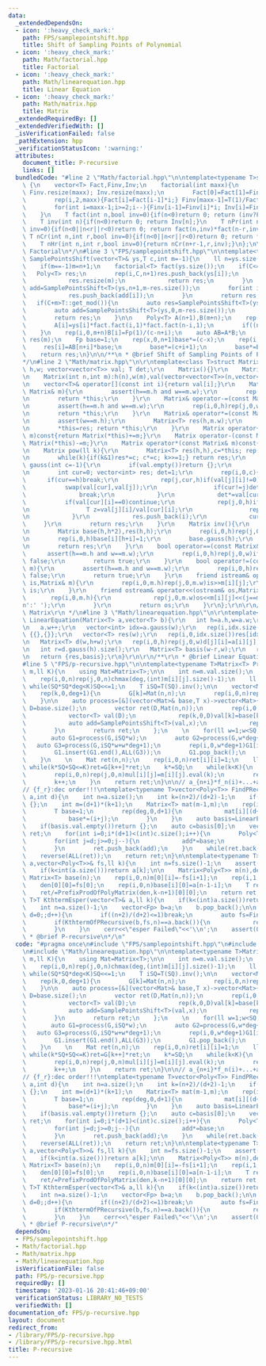 ```yaml
---
data:
  _extendedDependsOn:
  - icon: ':heavy_check_mark:'
    path: FPS/samplepointshift.hpp
    title: Shift of Sampling Points of Polynomial
  - icon: ':heavy_check_mark:'
    path: Math/factorial.hpp
    title: Factorial
  - icon: ':heavy_check_mark:'
    path: Math/linearequation.hpp
    title: Linear Equation
  - icon: ':heavy_check_mark:'
    path: Math/matrix.hpp
    title: Matrix
  _extendedRequiredBy: []
  _extendedVerifiedWith: []
  _isVerificationFailed: false
  _pathExtension: hpp
  _verificationStatusIcon: ':warning:'
  attributes:
    document_title: P-recursive
    links: []
  bundledCode: "#line 2 \"Math/factorial.hpp\"\n\ntemplate<typename T>struct factorial\
    \ {\n    vector<T> Fact,Finv,Inv;\n    factorial(int maxx){\n        Fact.resize(maxx);\
    \ Finv.resize(maxx); Inv.resize(maxx);\n        Fact[0]=Fact[1]=Finv[0]=Finv[1]=Inv[1]=1;\n\
    \        rep(i,2,maxx){Fact[i]=Fact[i-1]*i;} Finv[maxx-1]=T(1)/Fact[maxx-1];\n\
    \        for(int i=maxx-1;i>=2;i--){Finv[i-1]=Finv[i]*i; Inv[i]=Finv[i]*Fact[i-1];}\n\
    \    }\n    T fact(int n,bool inv=0){if(n<0)return 0; return (inv?Finv[n]:Fact[n]);}\n\
    \    T inv(int n){if(n<0)return 0; return Inv[n];}\n    T nPr(int n,int r,bool\
    \ inv=0){if(n<0||n<r||r<0)return 0; return fact(n,inv)*fact(n-r,inv^1);}\n   \
    \ T nCr(int n,int r,bool inv=0){if(n<0||n<r||r<0)return 0; return fact(n,inv)*fact(r,inv^1)*fact(n-r,inv^1);}\n\
    \    T nHr(int n,int r,bool inv=0){return nCr(n+r-1,r,inv);}\n};\n\n/**\n * @brief\
    \ Factorial\n*/\n#line 3 \"FPS/samplepointshift.hpp\"\n\ntemplate<typename T>Poly<T>\
    \ SamplePointsShift(vector<T>& ys,T c,int m=-1){\n    ll n=ys.size()-1,C=c.v%T::get_mod();\n\
    \    if(m==-1)m=n+1;\n    factorial<T> fact(ys.size());\n    if(C<=n){\n     \
    \   Poly<T> res;\n        rep(i,C,n+1)res.push_back(ys[i]);\n        if(int(res.size())>=m){\n\
    \            res.resize(m);\n            return res;\n        }\n        auto\
    \ add=SamplePointsShift<T>(ys,n+1,m-res.size());\n        for(int i=0;int(res.size())<m;i++){\n\
    \            res.push_back(add[i]);\n        }\n        return res;\n    }\n \
    \   if(C+m>T::get_mod()){\n        auto res=SamplePointsShift<T>(ys,c,T::get_mod()-c.v);\n\
    \        auto add=SamplePointsShift<T>(ys,0,m-res.size());\n        rep(i,0,add.size())res.push_back(add[i]);\n\
    \        return res;\n    }\n\n    Poly<T> A(n+1),B(m+n);\n    rep(i,0,n+1){\n\
    \        A[i]=ys[i]*fact.fact(i,1)*fact.fact(n-i,1);\n        if((n-i)&1)A[i]=-A[i];\n\
    \    }\n    rep(i,0,m+n)B[i]=Fp(1)/(c-n+i);\n    auto AB=A*B;\n    vector<Fp>\
    \ res(m);\n    Fp base=1;\n    rep(x,0,n+1)base*=(c-x);\n    rep(i,0,m){\n   \
    \     res[i]=AB[n+i]*base;\n        base*=(c+i+1);\n        base*=B[i];\n    }\n\
    \    return res;\n}\n\n/**\n * @brief Shift of Sampling Points of Polynomial\n\
    */\n#line 2 \"Math/matrix.hpp\"\n\r\ntemplate<class T>struct Matrix{\r\n    int\
    \ h,w; vector<vector<T>> val; T det;\r\n    Matrix(){}\r\n    Matrix(int n):h(n),w(n),val(vector<vector<T>>(n,vector<T>(n))){}\r\
    \n    Matrix(int n,int m):h(n),w(m),val(vector<vector<T>>(n,vector<T>(m))){}\r\
    \n    vector<T>& operator[](const int i){return val[i];}\r\n    Matrix& operator+=(const\
    \ Matrix& m){\r\n        assert(h==m.h and w==m.w);\r\n        rep(i,0,h)rep(j,0,w)val[i][j]+=m.val[i][j];\r\
    \n        return *this;\r\n    }\r\n    Matrix& operator-=(const Matrix& m){\r\
    \n        assert(h==m.h and w==m.w);\r\n        rep(i,0,h)rep(j,0,w)val[i][j]-=m.val[i][j];\r\
    \n        return *this;\r\n    }\r\n    Matrix& operator*=(const Matrix& m){\r\
    \n        assert(w==m.h);\r\n        Matrix<T> res(h,m.w);\r\n        rep(i,0,h)rep(j,0,m.w)rep(k,0,w)res.val[i][j]+=val[i][k]*m.val[k][j];\r\
    \n        *this=res; return *this;\r\n    }\r\n    Matrix operator+(const Matrix&\
    \ m)const{return Matrix(*this)+=m;}\r\n    Matrix operator-(const Matrix& m)const{return\
    \ Matrix(*this)-=m;}\r\n    Matrix operator*(const Matrix& m)const{return Matrix(*this)*=m;}\r\
    \n    Matrix pow(ll k){\r\n        Matrix<T> res(h,h),c=*this; rep(i,0,h)res.val[i][i]=1;\r\
    \n        while(k){if(k&1)res*=c; c*=c; k>>=1;} return res;\r\n    }\r\n    vector<int>\
    \ gauss(int c=-1){\r\n        if(val.empty())return {};\r\n        if(c==-1)c=w;\r\
    \n        int cur=0; vector<int> res; det=1;\r\n        rep(i,0,c){\r\n      \
    \      if(cur==h)break;\r\n            rep(j,cur,h)if(val[j][i]!=0){\r\n     \
    \           swap(val[cur],val[j]);\r\n                if(cur!=j)det*=-1;\r\n \
    \               break;\r\n            }\r\n            det*=val[cur][i];\r\n \
    \           if(val[cur][i]==0)continue;\r\n            rep(j,0,h)if(j!=cur){\r\
    \n                T z=val[j][i]/val[cur][i];\r\n                rep(k,i,w)val[j][k]-=val[cur][k]*z;\r\
    \n            }\r\n            res.push_back(i);\r\n            cur++;\r\n   \
    \     }\r\n        return res;\r\n    }\r\n    Matrix inv(){\r\n        assert(h==w);\r\
    \n        Matrix base(h,h*2),res(h,h);\r\n        rep(i,0,h)rep(j,0,h)base[i][j]=val[i][j];\r\
    \n        rep(i,0,h)base[i][h+i]=1;\r\n        base.gauss(h);\r\n        rep(i,0,h)rep(j,0,h)res[i][j]=base[i][h+j]/base[i][i];\r\
    \n        return res;\r\n    }\r\n    bool operator==(const Matrix& m){\r\n  \
    \      assert(h==m.h and w==m.w);\r\n        rep(i,0,h)rep(j,0,w)if(val[i][j]!=m.val[i][j])return\
    \ false;\r\n        return true;\r\n    }\r\n    bool operator!=(const Matrix&\
    \ m){\r\n        assert(h==m.h and w==m.w);\r\n        rep(i,0,h)rep(j,0,w)if(val[i][j]==m.val[i][j])return\
    \ false;\r\n        return true;\r\n    }\r\n    friend istream& operator>>(istream&\
    \ is,Matrix& m){\r\n        rep(i,0,m.h)rep(j,0,m.w)is>>m[i][j];\r\n        return\
    \ is;\r\n    }\r\n    friend ostream& operator<<(ostream& os,Matrix& m){\r\n \
    \       rep(i,0,m.h){\r\n            rep(j,0,m.w)os<<m[i][j]<<(j==m.w-1 and i!=m.h-1?'\\\
    n':' ');\r\n        }\r\n        return os;\r\n    }\r\n};\r\n\r\n/**\r\n * @brief\
    \ Matrix\r\n */\n#line 3 \"Math/linearequation.hpp\"\n\r\ntemplate<typename T>pair<vector<T>,Matrix<T>>\
    \ LinearEquation(Matrix<T> a,vector<T> b){\r\n   int h=a.h,w=a.w;\r\n   rep(i,0,h)a[i].push_back(b[i]);\r\
    \n   a.w++;\r\n   vector<int> idx=a.gauss(w);\r\n   rep(i,idx.size(),h)if(a[i][w]!=0)return\
    \ {{},{}};\r\n   vector<T> res(w);\r\n   rep(i,0,idx.size())res[idx[i]]=a[i][w]/a[i][idx[i]];\r\
    \n   Matrix<T> d(w,h+w);\r\n   rep(i,0,h)rep(j,0,w)d[j][i]=a[i][j];\r\n   rep(i,0,w)d[i][h+i]=1;\r\
    \n   int r=d.gauss(h).size();\r\n   Matrix<T> basis(w-r,w);\r\n   rep(i,r,w)basis[i-r]={d[i].begin()+h,d[i].end()};\r\
    \n   return {res,basis};\r\n}\r\n\r\n/**\r\n * @brief Linear Equation\r\n */\n\
    #line 5 \"FPS/p-recursive.hpp\"\n\ntemplate<typename T>Matrix<T> PrefixProdOfPolyMatrix(Matrix<Poly<T>>&\
    \ m,ll K){\n    using Mat=Matrix<T>;\n\n    int n=m.val.size();\n    int deg=1;\n\
    \    rep(i,0,n)rep(j,0,n)chmax(deg,(int)m[i][j].size()-1);\n    ll SQ=1;\n   \
    \ while(SQ*SQ*deg<K)SQ<<=1;\n    T iSQ=T(SQ).inv();\n\n    vector<Mat> G(deg+1);\n\
    \    rep(k,0,deg+1){\n        G[k]=Mat(n,n);\n        rep(i,0,n)rep(j,0,n)G[k][i][j]=m[i][j].eval(SQ*k);\n\
    \    }\n\n    auto process=[&](vector<Mat>& base,T x)->vector<Mat>{\n        int\
    \ D=base.size();\n        vector ret(D,Mat(n,n));\n        rep(i,0,n)rep(j,0,n){\n\
    \            vector<T> val(D);\n            rep(k,0,D)val[k]=base[k][i][j];\n\
    \            auto add=SamplePointsShift<T>(val,x);\n            rep(k,0,D)ret[k][i][j]=add[k];\n\
    \        }\n        return ret;\n    };\n    \n    for(ll w=1;w<SQ;w<<=1){\n \
    \       auto G1=process(G,iSQ*w);\n        auto G2=process(G,w*deg+1);\n     \
    \   auto G3=process(G,iSQ*w+w*deg+1);\n        rep(i,0,w*deg+1)G1[i]*=G[i],G3[i]*=G2[i];\n\
    \        G1.insert(G1.end(),ALL(G3));\n        G1.pop_back();\n        swap(G,G1);\n\
    \    }\n    \n    Mat ret(n,n);\n    rep(i,0,n)ret[i][i]=1;\n    ll k=0;\n   \
    \ while(k*SQ+SQ<=K)ret=G[k++]*ret;\n    k*=SQ;\n    while(k<K){\n        Mat mul(n,n);\n\
    \        rep(i,0,n)rep(j,0,n)mul[i][j]=m[i][j].eval(k);\n        ret=mul*ret;\n\
    \        k++;\n    }\n    return ret;\n}\n\n// a_{n+i}*f_n(i)+...+a_i*f_0(i)=0\n\
    // {f_r}:dec order!!!\ntemplate<typename T>vector<Poly<T>> FindPRecursive(vector<T>&\
    \ a,int d){\n    int n=a.size();\n    int k=(n+2)/(d+2)-1;\n    if(k<=0)return\
    \ {};\n    int m=(d+1)*(k+1);\n    Matrix<T> mat(m-1,m);\n    rep(i,0,m-1)rep(j,0,k+1){\n\
    \        T base=1;\n        rep(deg,0,d+1){\n            mat[i][(d+1)*j+deg]=a[i+j]*base;\n\
    \            base*=(i+j);\n        }\n    }\n    auto basis=LinearEquation(mat,vector<T>(m-1)).second;\n\
    \    if(basis.val.empty())return {};\n    auto c=basis[0];\n    vector<Poly<T>>\
    \ ret;\n    for(int i=0;i*(d+1)<(int)c.size();i++){\n        Poly<T> add,base({T(i),T(1)});\n\
    \        for(int j=d;j>=0;j--){\n            add*=base;\n            if(c[i*(d+1)+j]!=0)add+=c[i*(d+1)+j];\n\
    \        }\n        ret.push_back(add);\n    }\n    while(ret.back().empty())ret.pop_back();\n\
    \    reverse(ALL(ret));\n    return ret;\n}\n\ntemplate<typename T>T KthtermOfPRecursive(vector<T>&\
    \ a,vector<Poly<T>>& fs,ll k){\n    int n=fs.size()-1;\n    assert(int(a.size())>=n);\n\
    \    if(k<int(a.size()))return a[k];\n\n    Matrix<Poly<T>> m(n),den(1);\n   \
    \ Matrix<T> base(n);\n    rep(i,0,n)m[0][i]=-fs[i+1];\n    rep(i,1,n)m[i][i-1]=fs[0];\n\
    \    den[0][0]=fs[0];\n    rep(i,0,n)base[i][0]=a[n-1-i];\n    T ret=(PrefixProdOfPolyMatrix(m,k-n+1)*base)[0][0];\n\
    \    ret/=PrefixProdOfPolyMatrix(den,k-n+1)[0][0];\n    return ret;\n}\n\ntemplate<typename\
    \ T>T KthtermEsper(vector<T>& a,ll k){\n    if(k<(int)a.size())return a[k];\n\
    \    int n=a.size()-1;\n    vector<Fp> b=a;\n    b.pop_back();\n\n    for(int\
    \ d=0;;d++){\n        if((n+2)/(d+2)<=1)break;\n        auto fs=FindPRecursive(b,d);\n\
    \        if(KthtermOfPRecursive(b,fs,n)==a.back()){\n            return KthtermOfPRecursive(a,fs,k);\n\
    \        }\n    }\n    cerr<<\"esper Failed\"<<'\\n';\n    assert(0);\n}\n\n/**\n\
    \ * @brief P-recursive\n*/\n"
  code: "#pragma once\n#include \"FPS/samplepointshift.hpp\"\n#include \"Math/matrix.hpp\"\
    \n#include \"Math/linearequation.hpp\"\n\ntemplate<typename T>Matrix<T> PrefixProdOfPolyMatrix(Matrix<Poly<T>>&\
    \ m,ll K){\n    using Mat=Matrix<T>;\n\n    int n=m.val.size();\n    int deg=1;\n\
    \    rep(i,0,n)rep(j,0,n)chmax(deg,(int)m[i][j].size()-1);\n    ll SQ=1;\n   \
    \ while(SQ*SQ*deg<K)SQ<<=1;\n    T iSQ=T(SQ).inv();\n\n    vector<Mat> G(deg+1);\n\
    \    rep(k,0,deg+1){\n        G[k]=Mat(n,n);\n        rep(i,0,n)rep(j,0,n)G[k][i][j]=m[i][j].eval(SQ*k);\n\
    \    }\n\n    auto process=[&](vector<Mat>& base,T x)->vector<Mat>{\n        int\
    \ D=base.size();\n        vector ret(D,Mat(n,n));\n        rep(i,0,n)rep(j,0,n){\n\
    \            vector<T> val(D);\n            rep(k,0,D)val[k]=base[k][i][j];\n\
    \            auto add=SamplePointsShift<T>(val,x);\n            rep(k,0,D)ret[k][i][j]=add[k];\n\
    \        }\n        return ret;\n    };\n    \n    for(ll w=1;w<SQ;w<<=1){\n \
    \       auto G1=process(G,iSQ*w);\n        auto G2=process(G,w*deg+1);\n     \
    \   auto G3=process(G,iSQ*w+w*deg+1);\n        rep(i,0,w*deg+1)G1[i]*=G[i],G3[i]*=G2[i];\n\
    \        G1.insert(G1.end(),ALL(G3));\n        G1.pop_back();\n        swap(G,G1);\n\
    \    }\n    \n    Mat ret(n,n);\n    rep(i,0,n)ret[i][i]=1;\n    ll k=0;\n   \
    \ while(k*SQ+SQ<=K)ret=G[k++]*ret;\n    k*=SQ;\n    while(k<K){\n        Mat mul(n,n);\n\
    \        rep(i,0,n)rep(j,0,n)mul[i][j]=m[i][j].eval(k);\n        ret=mul*ret;\n\
    \        k++;\n    }\n    return ret;\n}\n\n// a_{n+i}*f_n(i)+...+a_i*f_0(i)=0\n\
    // {f_r}:dec order!!!\ntemplate<typename T>vector<Poly<T>> FindPRecursive(vector<T>&\
    \ a,int d){\n    int n=a.size();\n    int k=(n+2)/(d+2)-1;\n    if(k<=0)return\
    \ {};\n    int m=(d+1)*(k+1);\n    Matrix<T> mat(m-1,m);\n    rep(i,0,m-1)rep(j,0,k+1){\n\
    \        T base=1;\n        rep(deg,0,d+1){\n            mat[i][(d+1)*j+deg]=a[i+j]*base;\n\
    \            base*=(i+j);\n        }\n    }\n    auto basis=LinearEquation(mat,vector<T>(m-1)).second;\n\
    \    if(basis.val.empty())return {};\n    auto c=basis[0];\n    vector<Poly<T>>\
    \ ret;\n    for(int i=0;i*(d+1)<(int)c.size();i++){\n        Poly<T> add,base({T(i),T(1)});\n\
    \        for(int j=d;j>=0;j--){\n            add*=base;\n            if(c[i*(d+1)+j]!=0)add+=c[i*(d+1)+j];\n\
    \        }\n        ret.push_back(add);\n    }\n    while(ret.back().empty())ret.pop_back();\n\
    \    reverse(ALL(ret));\n    return ret;\n}\n\ntemplate<typename T>T KthtermOfPRecursive(vector<T>&\
    \ a,vector<Poly<T>>& fs,ll k){\n    int n=fs.size()-1;\n    assert(int(a.size())>=n);\n\
    \    if(k<int(a.size()))return a[k];\n\n    Matrix<Poly<T>> m(n),den(1);\n   \
    \ Matrix<T> base(n);\n    rep(i,0,n)m[0][i]=-fs[i+1];\n    rep(i,1,n)m[i][i-1]=fs[0];\n\
    \    den[0][0]=fs[0];\n    rep(i,0,n)base[i][0]=a[n-1-i];\n    T ret=(PrefixProdOfPolyMatrix(m,k-n+1)*base)[0][0];\n\
    \    ret/=PrefixProdOfPolyMatrix(den,k-n+1)[0][0];\n    return ret;\n}\n\ntemplate<typename\
    \ T>T KthtermEsper(vector<T>& a,ll k){\n    if(k<(int)a.size())return a[k];\n\
    \    int n=a.size()-1;\n    vector<Fp> b=a;\n    b.pop_back();\n\n    for(int\
    \ d=0;;d++){\n        if((n+2)/(d+2)<=1)break;\n        auto fs=FindPRecursive(b,d);\n\
    \        if(KthtermOfPRecursive(b,fs,n)==a.back()){\n            return KthtermOfPRecursive(a,fs,k);\n\
    \        }\n    }\n    cerr<<\"esper Failed\"<<'\\n';\n    assert(0);\n}\n\n/**\n\
    \ * @brief P-recursive\n*/"
  dependsOn:
  - FPS/samplepointshift.hpp
  - Math/factorial.hpp
  - Math/matrix.hpp
  - Math/linearequation.hpp
  isVerificationFile: false
  path: FPS/p-recursive.hpp
  requiredBy: []
  timestamp: '2023-01-16 20:41:46+09:00'
  verificationStatus: LIBRARY_NO_TESTS
  verifiedWith: []
documentation_of: FPS/p-recursive.hpp
layout: document
redirect_from:
- /library/FPS/p-recursive.hpp
- /library/FPS/p-recursive.hpp.html
title: P-recursive
---
```

